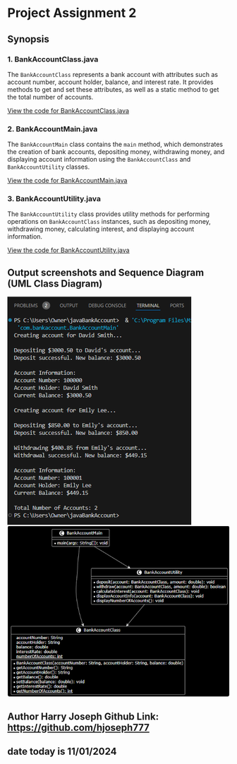 # Project Assignment 2

## Synopsis

### 1. BankAccountClass.java
The `BankAccountClass` represents a bank account with attributes such as account number, account holder, balance, and interest rate. It provides methods to get and set these attributes, as well as a static method to get the total number of accounts.

[View the code for BankAccountClass.java](project_assignment2/src/main/java/com/bankaccount/BankAccountClass.java)

### 2. BankAccountMain.java
The `BankAccountMain` class contains the `main` method, which demonstrates the creation of bank accounts, depositing money, withdrawing money, and displaying account information using the `BankAccountClass` and `BankAccountUtility` classes.

[View the code for BankAccountMain.java](project_assignment2/src/main/java/com/bankaccount/BankAccountMain.java)

### 3. BankAccountUtility.java
The `BankAccountUtility` class provides utility methods for performing operations on `BankAccountClass` instances, such as depositing money, withdrawing money, calculating interest, and displaying account information.

[View the code for BankAccountUtility.java](project_assignment2/src/main/java/com/bankaccount/BankAccountUtility.java)

## Output screenshots and Sequence Diagram (UML Class Diagram)

![output screenshots](project_assignment2/images/Output.png)![UML Class Diagram](project_assignment2/images/UMLDesign.png)


## Author Harry Joseph Github Link: https://github.com/hjoseph777
## date today is 11/01/2024
